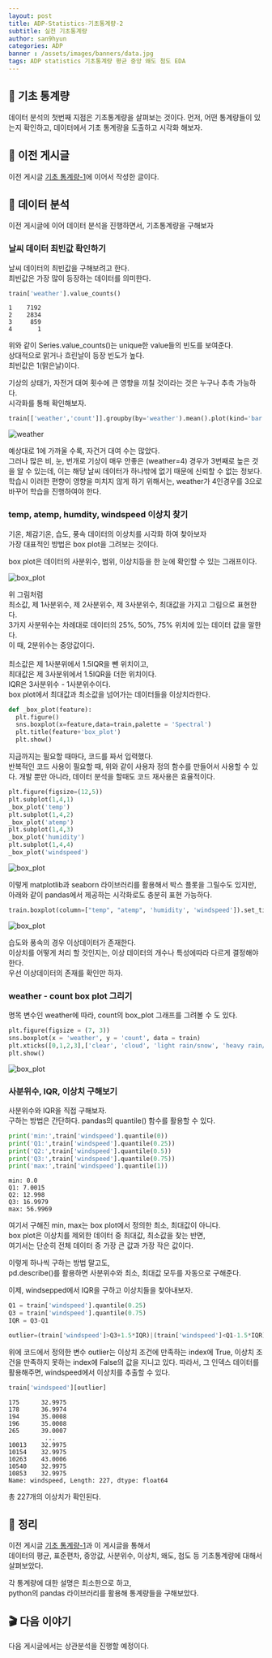```yaml
---
layout: post
title: ADP-Statistics-기초통계량-2
subtitle: 실전 기초통계량
author: san9hyun
categories: ADP
banner : /assets/images/banners/data.jpg
tags: ADP statistics 기초통계량 평균 중앙 왜도 첨도 EDA
---
```


## 🔑 기초 통계량

데이터 분석의 첫번째 지점은 기초통계량을 살펴보는 것이다.
먼저, 어떤 통계량들이 있는지 확인하고, 데이터에서 기초 통계량을 도출하고 시각화 해보자.

## 🚪 이전 게시글

이전 게시글 [기초 통계량-1](https://predictorssh.github.io/adp/2022/03/11/ADP-statistics-0.html)에 이어서 작성한 글이다.


## 🐌 데이터 분석
이전 게시글에 이어 데이터 분석을 진행하면서, 기초통계량을 구해보자

### 날씨 데이터 최빈값 확인하기
날씨 데이터의 최빈값을 구해보려고 한다.<br>
최빈값은 가장 많이 등장하는 데이터를 의미한다.

```python
train['weather'].value_counts()
```

```text
1    7192
2    2834
3     859
4       1
```

위와 같이 Series.value_counts()는 unique한 value들의 빈도를 보여준다. <br>
상대적으로 맑거나 흐린날이 등장 빈도가 높다.<br>
최빈값은 1(맑은날)이다.

기상의 상태가, 자전거 대여 횟수에 큰 영향을 끼칠 것이라는 것은 누구나 추측 가능하다.<br> 
시각화를 통해 확인해보자.

```python
train[['weather','count']].groupby(by='weather').mean().plot(kind='bar')
```
![weather](/assets/images/contents/ADP_statistics/weather_count.PNG)


예상대로 1에 가까울 수록, 자건거 대여 수는 많았다.<br>
그러나 많은 비, 눈, 번개로 기상이 매우 안좋은 (weather=4) 경우가 3번째로 높은 것을 알 수 있는데, 이는 해당 날씨 데이터가 하나밖에 없기 때문에 신뢰할 수 없는 정보다. <br>
학습시 이러한 편향이 영향을 미치지 않게 하기 위해서는, weather가 4인경우를 3으로 바꾸어 학습을 진행하여야 한다.


### temp, atemp, humdity, windspeed 이상치 찾기
기온, 체감기온, 습도, 풍속 데이터의 이상치를 시각화 하여 찾아보자 <br>
가장 대표적인 방법은 box plot을 그려보는 것이다. <br>

box plot은 데이터의 사분위수, 범위, 이상치등을 한 눈에 확인할 수 있는 그래프이다.

![box_plot](/assets/images/contents/ADP_statistics/box_plot_0.PNG)

위 그림처럼<br>
최소값, 제 1사분위수, 제 2사분위수, 제 3사분위수, 최대값을 가지고 그림으로 표현한다.<br>
3가지 사분위수는 차례대로 데이터의 25%, 50%, 75% 위치에 있는 데이터 값을 말한다.<br>
이 때, 2분위수는 중앙값이다.<br>
<br>
최소값은 제 1사분위에서 1.5IQR을 뺀 위치이고,<br>
최대값은 제 3사분위에서 1.5IQR을 더한 위치이다.<br>
IQR은 3사분위수 - 1사분위수이다.
<br>
box plot에서 최대값과 최소값을 넘어가는 데이터들을 이상치라한다.


```python
def _box_plot(feature):
  plt.figure()
  sns.boxplot(x=feature,data=train,palette = 'Spectral')
  plt.title(feature+'box_plot')
  plt.show()
```

지금까지는 필요할 때마다, 코드를 짜서 입력했다.<br>
반복적인 코드 사용이 필요할 때, 위와 같이 사용자 정의 함수를 만들어서 사용할 수 있다.
개발 뿐만 아니라, 데이터 분석을 할때도 코드 재사용은 효율적이다.<br>

```python
plt.figure(figsize=(12,5))
plt.subplot(1,4,1)
_box_plot('temp')
plt.subplot(1,4,2)
_box_plot('atemp')
plt.subplot(1,4,3)
_box_plot('humidity')
plt.subplot(1,4,4)
_box_plot('windspeed')
```

![box_plot](/assets/images/contents/ADP_statistics/box_plot.PNG)

이렇게 matplotlib과 seaborn 라이브러리를 활용해서 박스 플롯을 그릴수도 있지만,<br>
아래와 같이 pandas에서 제공하는 시각화로도 충분히 표현 가능하다.<br>

```python
train.boxplot(column=["temp", "atemp", 'humidity', 'windspeed']).set_title('Boxplots of Temp, Atemp Humidity, and Windspeed') 
```

![box_plot](/assets/images/contents/ADP_statistics/pd_box_plot.PNG)

습도와 풍속의 경우 이상데이터가 존재한다. <br>
이상치를 어떻게 처리 할 것인지는, 이상 데이터의 개수나 특성에따라 다르게 결정해야한다.<br>
우선 이상데이터의 존재를 확인만 하자.

### weather - count box plot 그리기
명목 변수인 weather에 따라, count의 box_plot 그래프를 그려볼 수 도 있다.

```python
plt.figure(figsize = (7, 3))
sns.boxplot(x = 'weather', y = 'count', data = train)
plt.xticks([0,1,2,3],['clear', 'cloud', 'light rain/snow', 'heavy rain/snow'])
plt.show()
```

![box_plot](/assets/images/contents/ADP_statistics/weather_box_plot.PNG)

### 사분위수, IQR, 이상치 구해보기

사분위수와 IQR을 직접 구해보자.<br>
구하는 방법은 간단하다. pandas의 quantile() 함수를 활용할 수 있다.

```python
print('min:',train['windspeed'].quantile(0))
print('Q1:',train['windspeed'].quantile(0.25))
print('Q2:',train['windspeed'].quantile(0.5))
print('Q3:',train['windspeed'].quantile(0.75))
print('max:',train['windspeed'].quantile(1))
```

```text
min: 0.0
Q1: 7.0015
Q2: 12.998
Q3: 16.9979
max: 56.9969
```
여기서 구해진 min, max는 box plot에서 정의한 최소, 최대값이 아니다.<br>
box plot은 이상치를 제외한 데이터 중 최대값, 최소값을 찾는 반면,<br>
여기서는 단순히 전체 데이터 중 가장 큰 값과 가장 작은 값이다.

이렇게 하나씩 구하는 방법 말고도,<br>
pd.describe()를 활용하면 사분위수와 최소, 최대값 모두를 자동으로 구해준다.<br>


이제, windsepped에서 IQR을 구하고 이상치들을 찾아내보자.

```python
Q1 = train['windspeed'].quantile(0.25)
Q3 = train['windspeed'].quantile(0.75)
IQR = Q3-Q1

outlier=(train['windspeed']>Q3+1.5*IQR)|(train['windspeed']<Q1-1.5*IQR)
```
위에 코드에서 정의한 변수 outlier는 이상치 조건에 만족하는 index에 True, 이상치 조건을 만족하지 못하는 index에 False의 값을 지니고 있다.
따라서, 그 인덱스 데이터를 활용해주면, windspeed에서 이상치를 추출할 수 있다.

```python
train['windspeed'][outlier]
```
```text
175      32.9975
178      36.9974
194      35.0008
196      35.0008
265      39.0007
          ...   
10013    32.9975
10154    32.9975
10263    43.0006
10540    32.9975
10853    32.9975
Name: windspeed, Length: 227, dtype: float64
```
총 227개의 이상치가 확인된다.<br>


## 📌 정리

이전 게시글 [기초 통계량-1](https://predictorssh.github.io/adp/2022/03/11/ADP-statistics-0.html)과 이 게시글을 통해서<br>
데이터의 평균, 표준편차, 중앙값, 사분위수, 이상치, 왜도, 첨도 등 기초통계량에 대해서 살펴보았다.<br>

각 통계량에 대한 설명은 최소한으로 하고,<br>
python의 pandas 라이브러리를 활용해 통계량들을 구해보았다.<br>

## 🎬 다음 이야기

다음 게시글에서는 상관분석을 진행할 예정이다.
